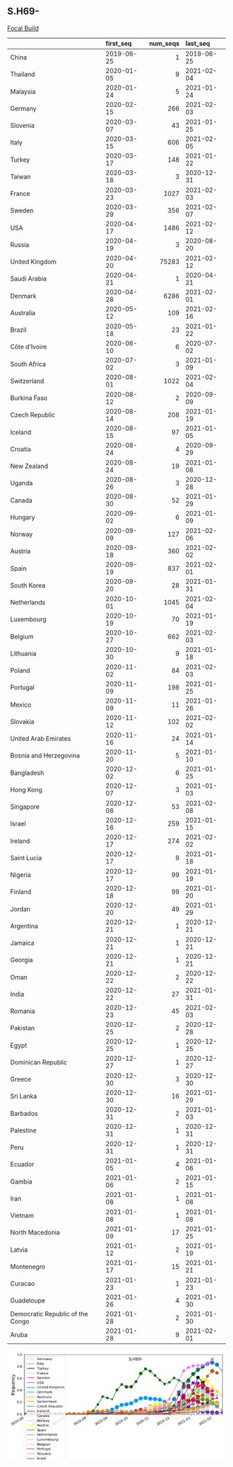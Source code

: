 

## S.H69-
[Focal Build](https://nextstrain.org/groups/neherlab/ncov/S.H69-?c=gt-S_69,501,453)

|                                  | first_seq   |   num_seqs | last_seq   |
|:---------------------------------|:------------|-----------:|:-----------|
| China                            | 2019-06-25  |          1 | 2019-06-25 |
| Thailand                         | 2020-01-05  |          9 | 2021-02-04 |
| Malaysia                         | 2020-01-24  |          5 | 2021-01-24 |
| Germany                          | 2020-02-15  |        266 | 2021-02-03 |
| Slovenia                         | 2020-03-07  |         43 | 2021-01-25 |
| Italy                            | 2020-03-15  |        606 | 2021-02-05 |
| Turkey                           | 2020-03-17  |        148 | 2021-01-22 |
| Taiwan                           | 2020-03-18  |          3 | 2020-12-31 |
| France                           | 2020-03-23  |       1027 | 2021-02-03 |
| Sweden                           | 2020-03-29  |        356 | 2021-02-07 |
| USA                              | 2020-04-17  |       1486 | 2021-02-12 |
| Russia                           | 2020-04-19  |          3 | 2020-08-20 |
| United Kingdom                   | 2020-04-20  |      75283 | 2021-02-12 |
| Saudi Arabia                     | 2020-04-21  |          1 | 2020-04-21 |
| Denmark                          | 2020-04-28  |       6286 | 2021-02-01 |
| Australia                        | 2020-05-12  |        109 | 2021-02-16 |
| Brazil                           | 2020-05-18  |         23 | 2021-01-22 |
| Côte d'Ivoire                    | 2020-06-10  |          6 | 2020-07-02 |
| South Africa                     | 2020-07-02  |          3 | 2021-01-09 |
| Switzerland                      | 2020-08-01  |       1022 | 2021-02-04 |
| Burkina Faso                     | 2020-08-12  |          2 | 2020-09-09 |
| Czech Republic                   | 2020-08-14  |        208 | 2021-01-19 |
| Iceland                          | 2020-08-15  |         97 | 2021-01-05 |
| Croatia                          | 2020-08-24  |          4 | 2020-09-29 |
| New Zealand                      | 2020-08-24  |         19 | 2021-01-08 |
| Uganda                           | 2020-08-26  |          3 | 2020-12-28 |
| Canada                           | 2020-08-30  |         52 | 2021-01-29 |
| Hungary                          | 2020-09-02  |          6 | 2021-01-09 |
| Norway                           | 2020-09-09  |        127 | 2021-02-06 |
| Austria                          | 2020-09-18  |        360 | 2021-02-02 |
| Spain                            | 2020-09-19  |        837 | 2021-02-01 |
| South Korea                      | 2020-09-20  |         28 | 2021-01-31 |
| Netherlands                      | 2020-10-01  |       1045 | 2021-02-04 |
| Luxembourg                       | 2020-10-19  |         70 | 2021-01-19 |
| Belgium                          | 2020-10-27  |        662 | 2021-02-03 |
| Lithuania                        | 2020-10-30  |          9 | 2021-01-18 |
| Poland                           | 2020-11-02  |         84 | 2021-02-03 |
| Portugal                         | 2020-11-09  |        198 | 2021-01-25 |
| Mexico                           | 2020-11-09  |         11 | 2021-01-26 |
| Slovakia                         | 2020-11-12  |        102 | 2021-02-02 |
| United Arab Emirates             | 2020-11-16  |         24 | 2021-01-14 |
| Bosnia and Herzegovina           | 2020-11-20  |          5 | 2021-01-10 |
| Bangladesh                       | 2020-12-02  |          6 | 2021-01-25 |
| Hong Kong                        | 2020-12-07  |          3 | 2021-01-03 |
| Singapore                        | 2020-12-08  |         53 | 2021-02-08 |
| Israel                           | 2020-12-16  |        259 | 2021-01-15 |
| Ireland                          | 2020-12-17  |        274 | 2021-02-02 |
| Saint Lucia                      | 2020-12-17  |          9 | 2021-01-18 |
| Nigeria                          | 2020-12-17  |         99 | 2021-01-19 |
| Finland                          | 2020-12-18  |         99 | 2021-01-20 |
| Jordan                           | 2020-12-20  |         49 | 2021-01-29 |
| Argentina                        | 2020-12-21  |          1 | 2020-12-21 |
| Jamaica                          | 2020-12-21  |          1 | 2020-12-21 |
| Georgia                          | 2020-12-21  |          1 | 2020-12-21 |
| Oman                             | 2020-12-22  |          2 | 2020-12-22 |
| India                            | 2020-12-22  |         27 | 2021-01-31 |
| Romania                          | 2020-12-23  |         45 | 2021-02-03 |
| Pakistan                         | 2020-12-25  |          2 | 2020-12-28 |
| Egypt                            | 2020-12-25  |          1 | 2020-12-25 |
| Dominican Republic               | 2020-12-27  |          1 | 2020-12-27 |
| Greece                           | 2020-12-30  |          3 | 2020-12-30 |
| Sri Lanka                        | 2020-12-30  |         16 | 2021-01-29 |
| Barbados                         | 2020-12-31  |          2 | 2021-01-03 |
| Palestine                        | 2020-12-31  |          1 | 2020-12-31 |
| Peru                             | 2020-12-31  |          1 | 2020-12-31 |
| Ecuador                          | 2021-01-05  |          4 | 2021-01-06 |
| Gambia                           | 2021-01-06  |          2 | 2021-01-15 |
| Iran                             | 2021-01-08  |          1 | 2021-01-08 |
| Vietnam                          | 2021-01-08  |          1 | 2021-01-08 |
| North Macedonia                  | 2021-01-09  |         17 | 2021-01-25 |
| Latvia                           | 2021-01-12  |          2 | 2021-01-19 |
| Montenegro                       | 2021-01-17  |         15 | 2021-01-21 |
| Curacao                          | 2021-01-23  |          1 | 2021-01-23 |
| Guadeloupe                       | 2021-01-26  |          4 | 2021-01-30 |
| Democratic Republic of the Congo | 2021-01-28  |          2 | 2021-01-30 |
| Aruba                            | 2021-01-28  |          9 | 2021-02-01 |

![Overall trends S.H69-](/overall_trends_figures/overall_trends_S.H69-.png)